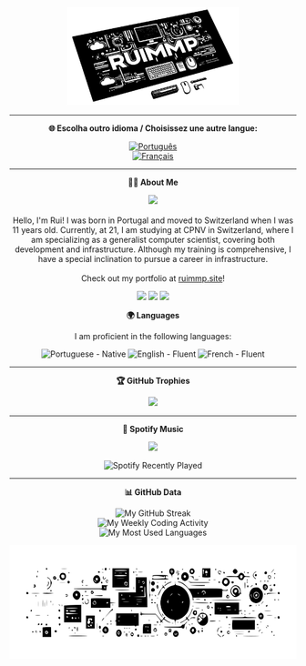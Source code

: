 <p align="center">
  <img src="assets/images/banner.svg" alt="Banner" width="60%">
</p>

---

<p align="center">
  <b>🌐 Escolha outro idioma / Choisissez une autre langue:</b>
</p>

<p align="center">
  <a href="README.pt.md">
    <img src="https://img.shields.io/badge/PT-Português-3458eb?style=for-the-badge&logo=none" alt="Português"/>
  </a>
  <br>
  <a href="README.fr.md">
    <img src="https://img.shields.io/badge/FR-Français-007bff?style=for-the-badge&logo=none" alt="Français"/>
  </a>
</p>

---

<p align="center">
  <b>🙋‍♂️ About Me</b>
</p>

<p align="center">
  <img src="https://media.giphy.com/media/L8K62iTDkzGX6/giphy.gif" width="80px">
  <br><br>
  Hello, I'm Rui! I was born in Portugal and moved to Switzerland when I was 11 years old. Currently, at 21, I am studying at CPNV in Switzerland, where I am specializing as a generalist computer scientist, covering both development and infrastructure. Although my training is comprehensive, I have a special inclination to pursue a career in infrastructure.
  <br><br>
  Check out my portfolio at <a href="http://ruimmp.site" target="_blank">ruimmp.site</a>!
</p>

<p align="center">
  <img src="https://img.shields.io/badge/Education-CPNV-green?style=flat-square&logo=education" />
  <img src="https://img.shields.io/badge/Interest-Technology-blue?style=flat-square&logo=tech" />
  <img src="https://img.shields.io/badge/Focus-Infrastructure-informational?style=flat-square&logo=appveyor" />
</p>

<p align="center">
  <b>🌍 Languages</b>
</p>

<p align="center">
  I am proficient in the following languages:
</p>

<p align="center">
  <img src="https://img.shields.io/badge/Portuguese-Native-green?style=flat-square&logo=none" alt="Portuguese - Native" />
  <img src="https://img.shields.io/badge/English-Fluent-blue?style=flat-square&logo=none" alt="English - Fluent" />
  <img src="https://img.shields.io/badge/French-Fluent-blue?style=flat-square&logo=none" alt="French - Fluent" />
</p>

---

<p align="center">
  <b>🏆 GitHub Trophies</b>
</p>

<p align="center">
  <img src="https://github-profile-trophy.vercel.app/?username=ruimmp&rank=A,C&row=1&column=6&no-frame=true&theme=onedark" />
</p>

---

<p align="center">
  <b>🎵 Spotify Music</b>
</p>

<p align="center">
  <img src="https://spotify-github-profile.vercel.app/api/view.svg?uid=ikarcj39nra5gvbmh1zyd1jjj&redirect=true][https://spotify-github-profile.vercel.app/api/view.svg?uid=ikarcj39nra5gvbmh1zyd1jjj&cover_image=true&theme=natemoo-re&show_offline=true&background_color=121212&interchange=true&bar_color=ffffff&bar_color_cover=false" />
</p>

<p align="center">
  <img src="https://spotify-recently-played-readme.vercel.app/api?user=ikarcj39nra5gvbmh1zyd1jjj&count=5&width=350&unique=yes" alt="Spotify Recently Played" />
</p>

---

<p align="center">
  <b>📊 GitHub Data</b>
</p>

<p align="center">
  <!-- https://git.io/streak-stats -->
  <a>
    <img align="top" src="https://github-readme-streak-stats.herokuapp.com/?user=ruimmp&locale=en&theme=highcontrast&hide_border=true&fire=DD2727&ring=DD2727&currStreakNum=DD2727" alt="My GitHub Streak" />
  </a>
  <br>
  <!-- https://github.com/anuraghazra/github-readme-stats?tab=readme-ov-file#wakatime-stats-card -->
  <a>
    <img align="top" src="https://github-readme-stats.vercel.app/api/wakatime?username=Ruimmp&locale=en&layout=compact" alt="My Weekly Coding Activity" />
  </a>
  <br>
  <!-- https://github.com/anuraghazra/github-readme-stats -->
  <a>
    <img align="top" src="https://github-readme-stats.vercel.app/api/top-langs/?username=ruimmp&locale=en&layout=compact&theme=vision-friendly-dark&hide_border=true&langs_count=10&hide=html,css&exclude_repo=ruimmp.github.io&card_width=445&custom_title=Most Used Languages&title_color=FFFFFF" alt="My Most Used Languages" />
  </a>
</p>

<p align="center">
  <img src="assets/images/footer.svg" alt="Banner" width="100%" height="200">
</p>